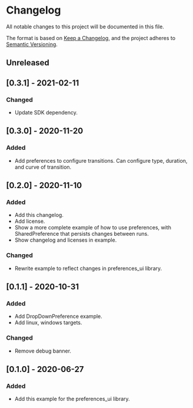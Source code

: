# Changelog
All notable changes to this project will be documented in this file.

The format is based on [Keep a Changelog](https://keepachangelog.com/en/1.0.0/),
and the project adheres to [Semantic Versioning](https://semver.org/spec/v2.0.0.html).

## Unreleased

## [0.3.1] - 2021-02-11
### Changed
- Update SDK dependency.

## [0.3.0] - 2020-11-20
### Added
 - Add preferences to configure transitions. Can configure type, duration, and curve of transition.

## [0.2.0] - 2020-11-10
### Added
 - Add this changelog.
 - Add license.
 - Show a more complete example of how to use preferences, with SharedPreference that persists changes between runs.
 - Show changelog and licenses in example.
### Changed
 - Rewrite example to reflect changes in preferences_ui library.

## [0.1.1] - 2020-10-31
### Added
 - Add DropDownPreference example.
 - Add linux, windows targets.
### Changed
 - Remove debug banner.

## [0.1.0] - 2020-06-27
### Added
 - Add this example for the preferences_ui library.
